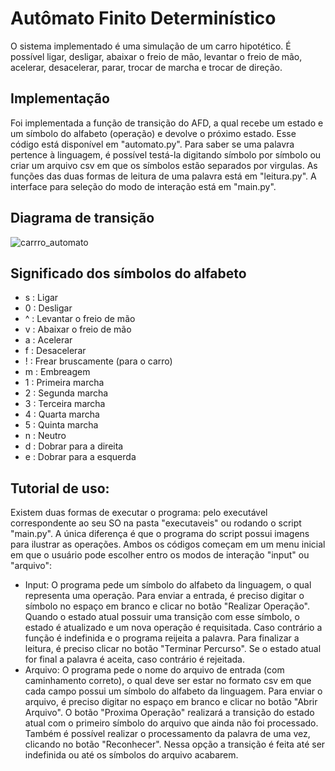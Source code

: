 # Autômato Finito Determinístico
O sistema implementado é uma simulação de um carro hipotético. É possível ligar, desligar, abaixar o freio de mão, levantar o freio de mão, acelerar, desacelerar, parar, trocar de marcha e trocar de direção.
## Implementação
Foi implementada a função de transição do AFD, a qual recebe um estado e um símbolo do alfabeto (operação) e devolve o próximo estado. Esse código está disponível em "automato.py". Para saber se uma palavra pertence à linguagem, é possível testá-la digitando símbolo por símbolo ou criar um arquivo csv em que os símbolos estão separados por virgulas. As funções das duas formas de leitura de uma palavra está em "leitura.py". A interface para seleção do modo de interação está em "main.py".
## Diagrama de transição
![carrro_automato](https://github.com/vitorholiveira/afd-carro/assets/62735040/51bb31d1-1a62-46d6-8c3a-17372afa460e)
## Significado dos símbolos do alfabeto
- s	: Ligar
- 0	: Desligar
- ^	: Levantar o freio de mão
- v	: Abaixar o freio de mão
- a	: Acelerar
- f	: Desacelerar
- ! : Frear bruscamente (para o carro)
- m	: Embreagem
- 1	: Primeira marcha
- 2	: Segunda marcha
- 3	: Terceira marcha
- 4	: Quarta marcha
- 5	: Quinta marcha
- n	: Neutro
- d	: Dobrar para a direita
- e	: Dobrar para a esquerda
## Tutorial de uso:
  Existem duas formas de executar o programa: pelo executável correspondente ao seu SO na pasta "executaveis" ou rodando o script "main.py". A única diferença é que o programa do script possui imagens para ilustrar as operações. Ambos os códigos começam em um menu inicial em que o usuário pode escolher entro os modos de interação "input" ou "arquivo":
  - Input: O programa pede um símbolo do alfabeto da linguagem, o qual representa uma operação. Para enviar a entrada, é preciso digitar o símbolo no espaço em branco e clicar no botão "Realizar Operação". Quando o estado atual possuir uma transição com esse símbolo, o estado é atualizado e um nova operação é requisitada. Caso contrário a função é indefinida e o programa reijeita a palavra. Para finalizar a leitura, é preciso clicar no botão "Terminar Percurso". Se o estado atual for final a palavra é aceita, caso contrário é rejeitada.
  - Arquivo: O programa pede o nome do arquivo de entrada (com caminhamento correto), o qual deve ser estar no formato csv em que cada campo possui um símbolo do alfabeto da linguagem. Para enviar o arquivo, é preciso digitar no espaço em branco e clicar no botão "Abrir Arquivo". O botão "Proxima Operação" realizará a transição do estado atual com o primeiro símbolo do arquivo que ainda não foi processado. Também é possível realizar o processamento da palavra de uma vez, clicando no botão "Reconhecer". Nessa opção a transição é feita até ser indefinida ou até os símbolos do arquivo acabarem.
